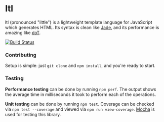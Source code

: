 # ltl

ltl (pronounced "little") is a lightweight template language for JavaScript
which generates HTML. Its syntax is clean like [Jade](http://jade-lang.com/reference/), and its performance
is amazing like [doT](https://github.com/olado/doT).

[![Build Status](https://travis-ci.org/skaushik92/ltl.png?branch=master)](https://travis-ci.org/skaushik92/ltl)

### Contributing

Setup is simple: just `git clone` and `npm install`, and you're ready to start.

### Testing

**Performance testing** can be done by running `npm perf`.
The output shows the average time in milliseconds it took to perform each of the operations.

**Unit testing** can be done by running `npm test`. Coverage can be checked via `npm test --coverage` and viewed via `npm run view-coverage`. [Mocha](http://visionmedia.github.io/mocha/) is used for testing this library.